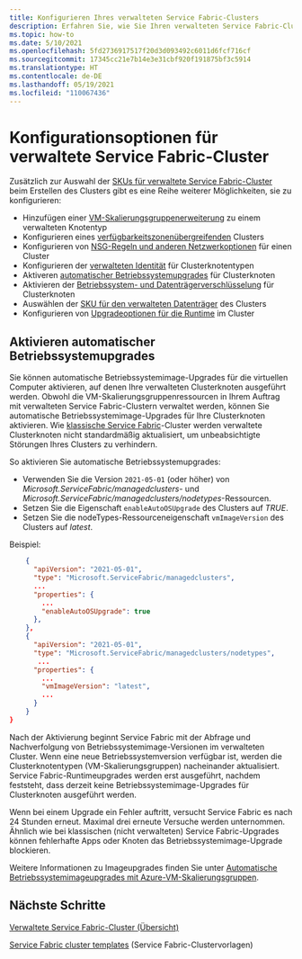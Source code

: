 ```yaml
---
title: Konfigurieren Ihres verwalteten Service Fabric-Clusters
description: Erfahren Sie, wie Sie Ihren verwalteten Service Fabric-Cluster für automatische Betriebssystemupgrades, NSG-Regeln und mehr konfigurieren.
ms.topic: how-to
ms.date: 5/10/2021
ms.openlocfilehash: 5fd2736917517f20d3d093492c6011d6fcf716cf
ms.sourcegitcommit: 17345cc21e7b14e3e31cbf920f191875bf3c5914
ms.translationtype: HT
ms.contentlocale: de-DE
ms.lasthandoff: 05/19/2021
ms.locfileid: "110067436"
---
```

# <a name="service-fabric-managed-cluster-configuration-options"></a>Konfigurationsoptionen für verwaltete Service Fabric-Cluster

Zusätzlich zur Auswahl der [SKUs für verwaltete Service Fabric-Cluster](overview-managed-cluster.md#service-fabric-managed-cluster-skus) beim Erstellen des Clusters gibt es eine Reihe weiterer Möglichkeiten, sie zu konfigurieren:

* Hinzufügen einer [VM-Skalierungsgruppenerweiterung](how-to-managed-cluster-vmss-extension.md) zu einem verwalteten Knotentyp
* Konfigurieren eines [verfügbarkeitszonenübergreifenden](how-to-managed-cluster-availability-zones.md) Clusters
* Konfigurieren von [NSG-Regeln und anderen Netzwerkoptionen](how-to-managed-cluster-networking.md) für einen Cluster
* Konfigurieren der [verwalteten Identität](how-to-managed-identity-managed-cluster-virtual-machine-scale-sets.md) für Clusterknotentypen
* Aktiveren [automatischer Betriebssystemupgrades](how-to-managed-cluster-configuration.md#enable-automatic-os-image-upgrades) für Clusterknoten
* Aktivieren der [Betriebssystem- und Datenträgerverschlüsselung](how-to-enable-managed-cluster-disk-encryption.md) für Clusterknoten
* Auswählen der [SKU für den verwalteten Datenträger](how-to-managed-cluster-managed-disk.md) des Clusters
* Konfigurieren von [Upgradeoptionen für die Runtime](how-to-managed-cluster-upgrades.md) im Cluster

## <a name="enable-automatic-os-image-upgrades"></a>Aktivieren automatischer Betriebssystemupgrades

Sie können automatische Betriebssystemimage-Upgrades für die virtuellen Computer aktivieren, auf denen Ihre verwalteten Clusterknoten ausgeführt werden. Obwohl die VM-Skalierungsgruppenressourcen in Ihrem Auftrag mit verwalteten Service Fabric-Clustern verwaltet werden, können Sie automatische Betriebssystemimage-Upgrades für Ihre Clusterknoten aktivieren. Wie [klassische Service Fabric](service-fabric-best-practices-infrastructure-as-code.md#virtual-machine-os-automatic-upgrade-configuration)-Cluster werden verwaltete Clusterknoten nicht standardmäßig aktualisiert, um unbeabsichtigte Störungen Ihres Clusters zu verhindern.

So aktivieren Sie automatische Betriebssystemupgrades:

* Verwenden Sie die Version `2021-05-01` (oder höher) von *Microsoft.ServiceFabric/managedclusters*- und *Microsoft.ServiceFabric/managedclusters/nodetypes*-Ressourcen.
* Setzen Sie die Eigenschaft `enableAutoOSUpgrade` des Clusters auf *TRUE*.
* Setzen Sie die nodeTypes-Ressourceneigenschaft `vmImageVersion` des Clusters auf *latest*.

Beispiel:

```json
    {
      "apiVersion": "2021-05-01",
      "type": "Microsoft.ServiceFabric/managedclusters",
      ...
      "properties": {
        ...
        "enableAutoOSUpgrade": true
      },
    },
    {
      "apiVersion": "2021-05-01",
      "type": "Microsoft.ServiceFabric/managedclusters/nodetypes",
       ...
      "properties": {
        ...
        "vmImageVersion": "latest",
        ...
      }
    }
}

```

Nach der Aktivierung beginnt Service Fabric mit der Abfrage und Nachverfolgung von Betriebssystemimage-Versionen im verwalteten Cluster. Wenn eine neue Betriebssystemversion verfügbar ist, werden die Clusterknotentypen (VM-Skalierungsgruppen) nacheinander aktualisiert. Service Fabric-Runtimeupgrades werden erst ausgeführt, nachdem feststeht, dass derzeit keine Betriebssystemimage-Upgrades für Clusterknoten ausgeführt werden.

Wenn bei einem Upgrade ein Fehler auftritt, versucht Service Fabric es nach 24 Stunden erneut. Maximal drei erneute Versuche werden unternommen. Ähnlich wie bei klassischen (nicht verwalteten) Service Fabric-Upgrades können fehlerhafte Apps oder Knoten das Betriebssystemimage-Upgrade blockieren.

Weitere Informationen zu Imageupgrades finden Sie unter [Automatische Betriebssystemimageupgrades mit Azure-VM-Skalierungsgruppen](../virtual-machine-scale-sets/virtual-machine-scale-sets-automatic-upgrade.md).

## <a name="next-steps"></a>Nächste Schritte

[Verwaltete Service Fabric-Cluster (Übersicht)](overview-managed-cluster.md)

[Service Fabric cluster templates](https://github.com/Azure-Samples/service-fabric-cluster-templates) (Service Fabric-Clustervorlagen)
